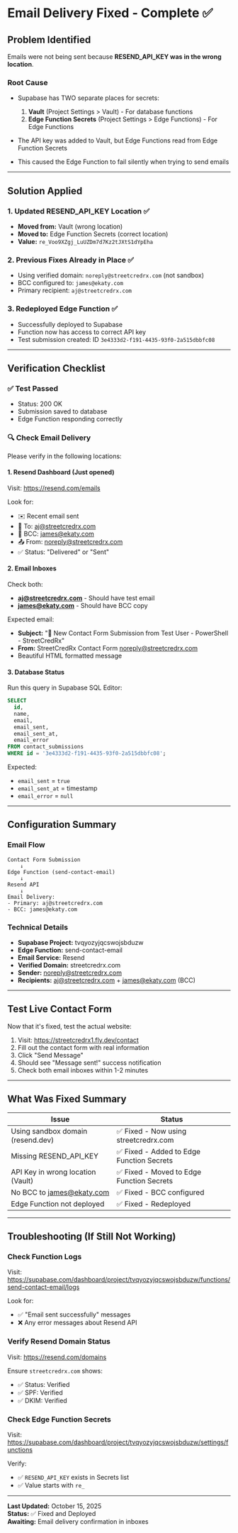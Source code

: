 # Email Delivery Fixed - Complete ✅

## Problem Identified

Emails were not being sent because **RESEND_API_KEY was in the wrong location**.

### Root Cause
- Supabase has TWO separate places for secrets:
  1. **Vault** (Project Settings > Vault) - For database functions
  2. **Edge Function Secrets** (Project Settings > Edge Functions) - For Edge Functions

- The API key was added to Vault, but Edge Functions read from Edge Function Secrets
- This caused the Edge Function to fail silently when trying to send emails

---

## Solution Applied

### 1. Updated RESEND_API_KEY Location ✅
- **Moved from:** Vault (wrong location)
- **Moved to:** Edge Function Secrets (correct location)
- **Value:** `re_Voo9XZgj_LuUZDm7d7Kz2tJXtS1dYpEha`

### 2. Previous Fixes Already in Place ✅
- Using verified domain: `noreply@streetcredrx.com` (not sandbox)
- BCC configured to: `james@ekaty.com`
- Primary recipient: `aj@streetcredrx.com`

### 3. Redeployed Edge Function ✅
- Successfully deployed to Supabase
- Function now has access to correct API key
- Test submission created: ID `3e4333d2-f191-4435-93f0-2a515dbbfc08`

---

## Verification Checklist

### ✅ Test Passed
- Status: 200 OK
- Submission saved to database
- Edge Function responding correctly

### 🔍 Check Email Delivery
Please verify in the following locations:

#### 1. Resend Dashboard (Just opened)
Visit: https://resend.com/emails

Look for:
- ✉️ Recent email sent
- 📧 To: aj@streetcredrx.com
- 📧 BCC: james@ekaty.com
- 📤 From: noreply@streetcredrx.com
- ✅ Status: "Delivered" or "Sent"

#### 2. Email Inboxes
Check both:
- **aj@streetcredrx.com** - Should have test email
- **james@ekaty.com** - Should have BCC copy

Expected email:
- **Subject:** "💼 New Contact Form Submission from Test User - PowerShell - StreetCredRx"
- **From:** StreetCredRx Contact Form <noreply@streetcredrx.com>
- Beautiful HTML formatted message

#### 3. Database Status
Run this query in Supabase SQL Editor:
```sql
SELECT 
  id,
  name,
  email,
  email_sent,
  email_sent_at,
  email_error
FROM contact_submissions
WHERE id = '3e4333d2-f191-4435-93f0-2a515dbbfc08';
```

Expected:
- `email_sent` = `true`
- `email_sent_at` = timestamp
- `email_error` = `null`

---

## Configuration Summary

### Email Flow
```
Contact Form Submission
    ↓
Edge Function (send-contact-email)
    ↓
Resend API
    ↓
Email Delivery:
- Primary: aj@streetcredrx.com
- BCC: james@ekaty.com
```

### Technical Details
- **Supabase Project:** tvqyozyjqcswojsbduzw
- **Edge Function:** send-contact-email
- **Email Service:** Resend
- **Verified Domain:** streetcredrx.com
- **Sender:** noreply@streetcredrx.com
- **Recipients:** aj@streetcredrx.com + james@ekaty.com (BCC)

---

## Test Live Contact Form

Now that it's fixed, test the actual website:

1. Visit: https://streetcredrx1.fly.dev/contact
2. Fill out the contact form with real information
3. Click "Send Message"
4. Should see "Message sent!" success notification
5. Check both email inboxes within 1-2 minutes

---

## What Was Fixed Summary

| Issue | Status |
|-------|--------|
| Using sandbox domain (resend.dev) | ✅ Fixed - Now using streetcredrx.com |
| Missing RESEND_API_KEY | ✅ Fixed - Added to Edge Function Secrets |
| API Key in wrong location (Vault) | ✅ Fixed - Moved to Edge Function Secrets |
| No BCC to james@ekaty.com | ✅ Fixed - BCC configured |
| Edge Function not deployed | ✅ Fixed - Redeployed |

---

## Troubleshooting (If Still Not Working)

### Check Function Logs
Visit: https://supabase.com/dashboard/project/tvqyozyjqcswojsbduzw/functions/send-contact-email/logs

Look for:
- ✅ "Email sent successfully" messages
- ❌ Any error messages about Resend API

### Verify Resend Domain Status
Visit: https://resend.com/domains

Ensure `streetcredrx.com` shows:
- ✅ Status: Verified
- ✅ SPF: Verified
- ✅ DKIM: Verified

### Check Edge Function Secrets
Visit: https://supabase.com/dashboard/project/tvqyozyjqcswojsbduzw/settings/functions

Verify:
- ✅ `RESEND_API_KEY` exists in Secrets list
- ✅ Value starts with `re_`

---

**Last Updated:** October 15, 2025  
**Status:** ✅ Fixed and Deployed  
**Awaiting:** Email delivery confirmation in inboxes



